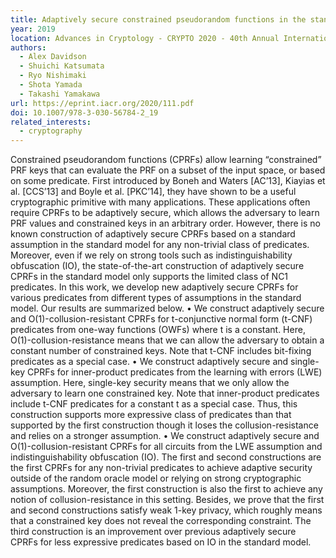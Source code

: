```yaml
---
title: Adaptively secure constrained pseudorandom functions in the standard model
year: 2019
location: Advances in Cryptology - CRYPTO 2020 - 40th Annual International Cryptology Conference, pp. 559-589. Springer, Cham, 2020.
authors:
  - Alex Davidson
  - Shuichi Katsumata
  - Ryo Nishimaki
  - Shota Yamada
  - Takashi Yamakawa
url: https://eprint.iacr.org/2020/111.pdf
doi: 10.1007/978-3-030-56784-2_19
related_interests:
  - cryptography
---
```


Constrained pseudorandom functions (CPRFs) allow learning “constrained” PRF keys that can evaluate the PRF on a subset of the input space, or based on some predicate. First introduced by Boneh and Waters [AC’13], Kiayias et al. [CCS’13] and Boyle et al. [PKC’14], they have shown to be a useful cryptographic primitive with many applications. These applications often require CPRFs to be adaptively secure, which allows the adversary to learn PRF values and constrained keys in an arbitrary order. However, there is no known construction of adaptively secure CPRFs based on a standard assumption in the standard model for any non-trivial class of predicates. Moreover, even if we rely on strong tools such as indistinguishability obfuscation (IO), the state-of-the-art construction of adaptively secure CPRFs in the standard model only supports the limited class of NC1 predicates.
In this work, we develop new adaptively secure CPRFs for various predicates from different types of assumptions in the standard model. Our results are summarized below.
• We construct adaptively secure and O(1)-collusion-resistant CPRFs for t-conjunctive normal form (t-CNF) predicates from one-way functions (OWFs) where t is a constant. Here, O(1)-collusion-resistance means that we can allow the adversary to obtain a constant number of constrained keys. Note that t-CNF includes bit-fixing predicates as a special case.
• We construct adaptively secure and single-key CPRFs for inner-product predicates from the learning with errors (LWE) assumption. Here, single-key security means that we only allow the adversary to learn one constrained key. Note that inner-product predicates include t-CNF predicates for a constant t as a special case. Thus, this construction supports more expressive class of predicates than that supported by the first construction though it loses the collusion-resistance and relies on a stronger assumption.
• We construct adaptively secure and O(1)-collusion-resistant CPRFs for all circuits from the LWE assumption and indistinguishability obfuscation (IO). The first and second constructions are the first CPRFs for any non-trivial predicates to achieve adaptive security outside of the random oracle model or relying on strong cryptographic assumptions. Moreover, the first construction is also the first to achieve any notion of collusion-resistance in this setting. Besides, we prove that the first and second constructions satisfy weak 1-key privacy, which roughly means that a constrained key does not reveal the corresponding constraint. The third construction is an improvement over previous adaptively secure CPRFs for less expressive predicates based on IO in the standard model.
